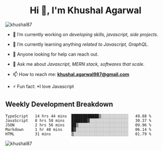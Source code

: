 <h1 align="center">Hi 👋, I'm Khushal Agarwal</h1>


<p align="left"> <img src="https://komarev.com/ghpvc/?username=khushal87&label=Profile Views&color=green&style=plastic" alt="khushal87" /> </p>

- 🔭 I’m currently working on *developing skills, javascript, side projects*.

- 🌱 I’m currently learning anything *related to Javascript, GraphQL.*

- 🤔 Anyone looking for help can reach out.

- 💬 Ask me about *Javascript, MERN stack, softwares that scale.*

- 📫 How to reach me: **khushal.agarwal987@gmail.com**

- ⚡ Fun fact: *I love Javascript 




## Weekly Development Breakdown
<!--START_SECTION:waka-->
```text
TypeScript   14 hrs 44 mins  ████████████▒░░░░░░░░░░░░   49.88 % 
JavaScript   8 hrs 58 mins   ███████▓░░░░░░░░░░░░░░░░░   30.37 % 
JSON         2 hrs 56 mins   ██▒░░░░░░░░░░░░░░░░░░░░░░   09.96 % 
Markdown     1 hr 48 mins    █▓░░░░░░░░░░░░░░░░░░░░░░░   06.14 % 
HTML         31 mins         ▒░░░░░░░░░░░░░░░░░░░░░░░░   01.79 % 
```
<!--END_SECTION:waka-->
<p><img align="center" src="https://github-readme-stats.vercel.app/api?username=khushal87&count_private=true&show_icons=true" alt="khushal87"/></p>
